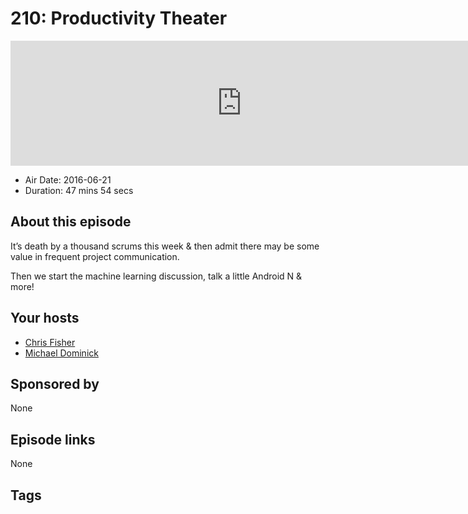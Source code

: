 # 210: Productivity Theater

<iframe src="https://player.fireside.fm/v2/MLf2ZzhC+sSZMI_W2?theme=dark" width="740" height="200" frameborder="0" scrolling="no"></iframe>

* Air Date: 2016-06-21
* Duration: 47 mins 54 secs

## About this episode

It’s death by a thousand scrums this week & then admit there may be some value in frequent project communication.

Then we start the machine learning discussion, talk a little Android N & more!

## Your hosts
* [Chris Fisher](https://coder.show/hosts/chrislas)
* [Michael Dominick](https://coder.show/hosts/michael)

## Sponsored by

None



## Episode links

None



## Tags

